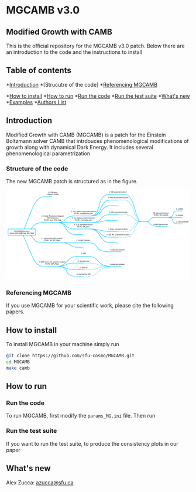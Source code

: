 # MGCAMB v3.0
## Modified Growth with CAMB
This is the official repository for the MGCAMB v3.0 patch.  Below there are an introduction to the code and the instructions to install 

## Table of contents
*[Introduction](#intro)
    *[Strucutre of the code]
    *[Referencing MGCAMB](#referencing)
    
*[How to install](#how-to-install)
*[How to run](#how-to-run)
    *[Run the code](#run-code)
    *[Run the test suite](#run-tests)
*[What's new](#whats-new)
*[Examples](#examples)
*[Authors List](#author-list)


## Introduction
Modified Growth with CAMB (MGCAMB) is a patch for the Einstein Boltzmann solver CAMB that intrdouces phenomenological modifications of growth along with dynamical Dark Energy. It includes several phenomenological parametrization 


### Structure of the code
The new MGCAMB patch is structured as in the figure.

<p align="center">
<img src="img/MGCAMB_flowchart.png" width="500" title="Distribution of weights and biases updates" />
</p>

### Referencing MGCAMB
If you use MGCAMB for your scientific work, please cite the following papers.

## How to install
To install MGCAMB in your machine simply run
```bash
git clone https://github.com/sfu-cosmo/MGCAMB.git
cd MGCAMB
make camb
```

## How to run

### Run the code
To run MGCAMB, first modify the  ``` params_MG.ini ``` file. Then run


### Run the test suite
If you want to run the test suite, to produce the consistency plots in our paper


## What's new

Alex Zucca: azucca@sfu.ca
